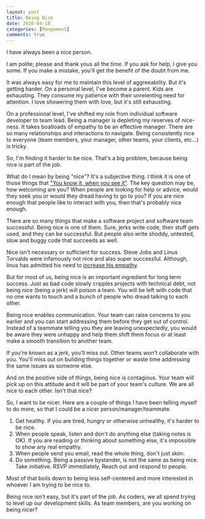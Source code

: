 ```yaml
---
layout: post
title: Being Nice
date: 2020-04-18
categories: [Mangement]
comments: true
---
```

I have always been a nice person.

I am polite; please and thank yous all the time. If you ask for help, I give you some. If you make a mistake, you'll get the benefit of the doubt from me.

It was always easy for me to maintain this level of aggreeability. But it's getting harder. On a personal level, I've become a parent. Kids are exhausting. They consume my patience with their unrelenting need for attention. I love showering them with love, but it's still exhausting.

On a professional level, I've shifted my role from individual software developer to team lead. Being a manager is depleting my reserves of nice-ness. It takes boatloads of empathy to be an effective manager. There are so many relationships and interactions to navigate. Being consistently nice to everyone (team members, your manager, other teams, your clients, etc...) is tricky.

So, I'm finding it harder to be nice. That's a big problem, because being nice is part of the job. 

What do I mean by being "nice"? It's a subjective thing. I think it is one of those things that ["You know it, when you see it"](https://en.wikipedia.org/wiki/I_know_it_when_I_see_it). The key question may be, how welcoming are you? When people are looking for help or advice, would they seek you or would they dread having to go to you? If you are nice enough that people like to interact with you, then that's probably nice enough.

There are so many things that make a software project and software team successful. Being nice is one of them. Sure, jerks write code, their stuff gets used, and they can be successful. But people also write shoddy, untested, slow and buggy code that succeeds as well.

Nice isn't necessary or sufficient for success. Steve Jobs and Linus Torvalds were infamously not nice and also super successful. Although, linus has admitted his need to [increase his empathy](https://lore.kernel.org/lkml/CA+55aFy+Hv9O5citAawS+mVZO+ywCKd9NQ2wxUmGsz9ZJzqgJQ@mail.gmail.com/).

But for most of us, being nice is an important ingredient for long term success. Just as bad code slowly cripples projects with technical debt, not being nice (being a jerk) will poison a team. You will be left with code that no one wants to touch and a bunch of people who dread talking to each other.

Being nice enables communication. Your team can raise concerns to you earlier and you can start addressing them before they get out of control. Instead of a teammate telling you they are leaving unexpectedly, you would be aware they were unhappy and help them shift them focus or at least make a smooth transition to another team. 

If you're known as a jerk, you'll miss out. Other teams won't collaborate with you. You'll miss out on building things together or waste time addressing the same issues as someone else. 

And on the positive side of things, being nice is contagious. Your team will pick up on this attitude and it will be part of your team's culture. We are all nice to each other. Isn't that nice?

So, I want to be nicer. Here are a couple of things I have been telling myself to do more, so that I could be a nicer person/manager/teammate.

1. Get healthy. If you are tired, hungry or otherwise unhealthy, it's harder to be nice.  
2. When people speak, listen and don't do anything else (taking notes is OK). If you are reading or thinking about something else, it's impossible to show any real empathy.  
3. When people send you email, read the whole thing, don't just skim.
4. Do something. Being a passive bystander, is not the same as being nice. Take initiative. RSVP immediately, Reach out and respond to people.

Most of that boils down to being less self-centered and more interested in whoever I am trying to be nice to.

Being nice isn't easy, but it's part of the job. As coders, we all spend trying to level up our development skills. As team members, are you working on being nicer?
